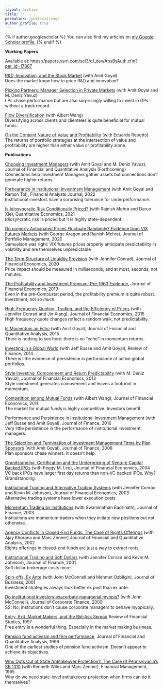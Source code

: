 ```yaml
---
layout: archive
title: ""
permalink: /publications/
author_profile: true
---
```


{% if author.googlescholar %}
  You can also find my articles on <u><a href="{{author.googlescholar}}">my Google Scholar profile</a>.</u>
{% endif %}

**Working Papers**

Available at: https://papers.ssrn.com/sol3/cf_dev/AbsByAuth.cfm?per_id=17867

[R&amp;D, Innovation, and the Stock Market](https://papers.ssrn.com/sol3/papers.cfm?abstract_id=4568392) (with Amit Goyal)  
Does the market know how to price R&amp;D and innovation?

[Picking Partners: Manager Selection in Private Markets](https://papers.ssrn.com/sol3/papers.cfm?abstract_id=3910494) (with Amit Goyal and M. Deniz Yavuz)  
LPs chase performance but are also surprisingly willing to invest in GPs without a track
record.

[Flow Diversification](https://papers.ssrn.com/sol3/papers.cfm?abstract_id=4013988) (with Albert Wang)  
Diversifying across clients and clienteles is quite beneficial for mutual funds.

[On the Conjoint Nature of Value and Profitability](https://papers.ssrn.com/sol3/papers.cfm?abstract_id=3635714) (with Eduardo Repetto)  
The returns of portfolio strategies at the intersection of value and profitability are higher than
either value or profitability alone.

**Publications**

[Choosing Investment Managers](https://papers.ssrn.com/sol3/papers.cfm?abstract_id=3651476) (with Amit Goyal and M. Deniz Yavuz), Journal of Financial and Quantitative Analysis (Forthcoming)  
Connections help Investment Managers gather assets but connections don’t generate higher
returns.

[Forbearance in Institutional Investment Management](https://www.tandfonline.com/doi/full/10.1080/0015198X.2023.2176163) (with Amit Goyal and Ramon Tol), Financial Analysts Journal, 2023  
Institutional investors have a surprising tolerance for underperformance.

[Is Idiosyncratic Risk Conditionally Priced?](https://onlinelibrary.wiley.com/doi/full/10.3982/QE1528) (with Rajnish Mehra and Daruo Xie), Quantitative Economics, 2021  
Idiosyncratic risk is priced but it is highly state-dependent.

[Do properly Anticipated Prices Fluctuate Randomly? Evidence from VIX Futures Markets](https://www.pm-research.com/content/iijpormgmt/46/7/144) (with
George Aragon and Rajnish Mehra), Journal of Portfolio Management, 2020  
Samuelson was right: VIX futures prices properly anticipate predictability in volatility and
are themselves unpredictable

[The Term Structure of Liquidity Provision](https://www.sciencedirect.com/science/article/pii/S0304405X19302272) (with Jennifer Conrad), Journal of Financial Economics, 2020  
Price impact should be measured in milliseconds, and at most, seconds, not minutes.

[The Profitability and Investment Premium: Pre-1963 Evidence](https://www.sciencedirect.com/science/article/pii/S0304405X18302599), Journal of Financial Economics, 2019  
Even in the pre-Compustat period, the profitability premium is quite robust. Investment, not
so much.

[High-Frequency Quoting, Trading, and the Efficiency of Prices](https://www.sciencedirect.com/science/article/pii/S0304405X15000240) (with Jennifer Conrad and Jin
Xiang), Journal of Financial Economics, 2015  
High frequency quote changes reflect a random walk, not predictability.

[Is Momentum an Echo](https://www.cambridge.org/core/services/aop-cambridge-core/content/view/5E4B893AFD2F110B7347F8F483D28ED3/S0022109015000575a.pdf/is-momentum-an-echo.pdf) (with Amit Goyal), Journal of Financial and Quantitative Analysis, 2015  
There is nothing to see here: there is no “echo” in momentum returns.

[Investing in a Global World](https://academic.oup.com/rof/article/18/2/561/1579540) (with Jeff Busse and Amit Goyal), Review of Finance, 2014  
There is little evidence of persistence in performance of active global portfolios.

[Style Investing, Comovement and Return Predictability](https://www.sciencedirect.com/science/article/pii/S0304405X12001596) (with M. Deniz Yavuz), Journal of Financial Economics, 2013  
Style investment generates comovement and leaves a footprint in momentum.

[Competition among Mutual Funds](https://www.sciencedirect.com/science/article/pii/S0304405X10001881) (with Albert Wang), Journal of Financial Economics, 2011  
The market for mutual funds is highly competitive. Investors benefit.

[Performance and Persistence in Institutional Investment Management](https://onlinelibrary.wiley.com/doi/full/10.1111/j.1540-6261.2009.01550.x) (with Jeff Busse and Amit
Goyal), Journal of Finance, 2010  
Very little persistence in the performance of institutional investment managers.

[The Selection and Termination of Investment Management Firms by Plan Sponsors](https://onlinelibrary.wiley.com/doi/full/10.1111/j.1540-6261.2008.01375.x) (with Amit
Goyal), Journal of Finance, 2008  
Plan sponsors chase winners. It doesn’t help.

[Grandstanding, Certification and the Underpricing of Venture Capital Backed IPOs](https://www.sciencedirect.com/science/article/pii/S0304405X04000339) (with Peggy
M. Lee), Journal of Financial Economics, 2004  
VC back IPOs have larger first day returns than non-VC backed IPOs. Why? Grandstanding.

[Institutional Trading and Alternative Trading Systems](https://www.sciencedirect.com/science/article/pii/S0304405X03001430) (with Jennifer Conrad and Kevin M.
Johnson), Journal of Financial Economics, 2003  
Alternative trading systems have lower execution costs.

[Momentum Trading by Institutions](https://onlinelibrary.wiley.com/doi/pdf/10.1111/1540-6261.00502) (with Swaminathan Badrinath), Journal of Finance, 2003  
Institutions are momentum traders when they initiate new positions but not otherwise.

[Agency Conflicts in Closed-End Funds: The Case of Rights Offerings](https://www.jstor.org/stable/3595002) (with Ajay Khorana and
Marc Zenner)
Journal of Financial and Quantitative Analysis, 2002  
Rights offerings in closed-end funds are just a way to extract rents.

[Institutional Trading and Soft Dollars](https://onlinelibrary.wiley.com/doi/10.1111/0022-1082.00331) (with Jennifer Conrad and Kevin M. Johnson), Journal of Finance, 2001  
Soft dollar brokerage costs more.

[Spin-offs, Ex Ante](https://www.jstor.org/stable/10.1086/209672) (with John McConnell and Mehmet Ozbilgin), Journal of Business, 2001  
Investment strategies always look better ex post than ex ante.

[Do institutional investors exacerbate managerial myopia?](https://www.sciencedirect.com/science/article/pii/S0929119900000055) (with John McConnell), Journal of Corporate Finance, 2000  
SS: No, institutions don’t cause corporate managers to behave myopically.

[Entry, Exit, Market Makers, and the Bid-Ask Spread](https://academic.oup.com/rfs/article/10/3/871/1636792)
Review of Financial Studies, 1997  
Free entry is a wonderful thing. Especially in the market making business.

[Pension fund activism and firm performance](https://www.cambridge.org/core/journals/journal-of-financial-and-quantitative-analysis/article/abs/pension-fund-activism-and-firm-performance/304771363B4E55773554DCA35B5214F9), Journal of Financial and Quantitative Analysis, 1996  
One of the earliest studies of pension fund activism. Doesn’t appear to achieve its objectives.

[Who Opts Out of State Antitakeover Protection?: The Case of Pennsylvania’s SB 1310](https://www.jstor.org/stable/3665555) (with
Kenneth Wiles and Marc Zenner), Financial Management, 1995  
Why do we need state-level antitakeover protection when firms can do it themselves?

